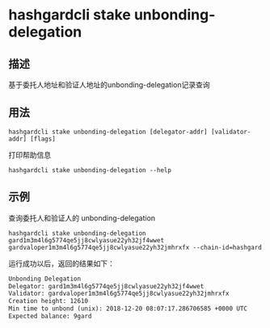 # hashgardcli stake unbonding-delegation

## 描述

基于委托人地址和验证人地址的unbonding-delegation记录查询

## 用法

```
hashgardcli stake unbonding-delegation [delegator-addr] [validator-addr] [flags]
```

打印帮助信息
```
hashgardcli stake unbonding-delegation --help
```

## 示例

查询委托人和验证人的 unbonding-delegation
```
hashgardcli stake unbonding-delegation gard1m3m4l6g5774qe5jj8cwlyasue22yh32jf4wwet gardvaloper1m3m4l6g5774qe5jj8cwlyasue22yh32jmhrxfx --chain-id=hashgard
```

运行成功以后，返回的结果如下：

```txt
Unbonding Delegation 
Delegator: gard1m3m4l6g5774qe5jj8cwlyasue22yh32jf4wwet
Validator: gardvaloper1m3m4l6g5774qe5jj8cwlyasue22yh32jmhrxfx
Creation height: 12610
Min time to unbond (unix): 2018-12-20 08:07:17.286706585 +0000 UTC
Expected balance: 9gard

```

